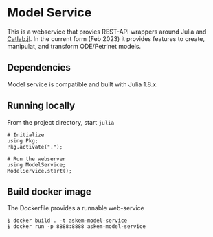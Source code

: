 # Model Service
This is a webservice that provies REST-API wrappers around Julia and [Catlab.jl](https://github.com/AlgebraicJulia/Catlab.jl). 
In the current form (Feb 2023) it provides features to create, manipulat, and transform ODE/Petrinet models.

## Dependencies
Model service is compatible and built with Julia 1.8.x.

## Running locally
From the project directory, start `julia`
```
# Initialize
using Pkg;
Pkg.activate(".");

# Run the webserver
using ModelService;
ModelService.start();
```


## Build docker image
The Dockerfile provides a runnable web-service

```
$ docker build . -t askem-model-service
$ docker run -p 8888:8888 askem-model-service
```
